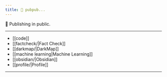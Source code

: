 ```yaml
---
title: 📠 pubpub...
---
```


📜  Publishing in public. 

---

- [[code]]
- [[factcheck/|Fact Check]]
- [[darkmap/|DarkMap]]
- [[machine learning|Machine Learning]]
- [[obsidian/|Obsidian]]
- [[profile/|Profile]]

--- 



